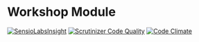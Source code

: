 # Workshop Module

[![SensioLabsInsight](https://insight.sensiolabs.com/projects/d6258dc8-cd2a-4288-94a5-8a8089e6609e/mini.png)](https://insight.sensiolabs.com/projects/d6258dc8-cd2a-4288-94a5-8a8089e6609e)
[![Scrutinizer Code Quality](https://scrutinizer-ci.com/g/nWidart-Modules/Workshop/badges/quality-score.png?b=master)](https://scrutinizer-ci.com/g/nWidart-Modules/Workshop/?branch=master)
[![Code Climate](https://codeclimate.com/github/nWidart-Modules/Workshop/badges/gpa.svg)](https://codeclimate.com/github/nWidart-Modules/Workshop)
